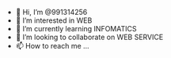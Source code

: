 - 👋 Hi, I’m @991314256
- 👀 I’m interested in WEB
- 🌱 I’m currently learning INFOMATICS
- 💞️ I’m looking to collaborate on WEB SERVICE
- 📫 How to reach me ...

<!---
991314256/991314256 is a ✨ special ✨ repository because its `README.md` (this file) appears on your GitHub profile.
You can click the Preview link to take a look at your changes.
--->
